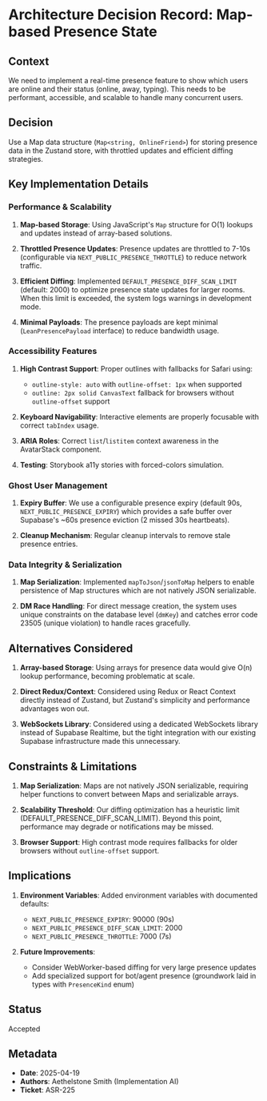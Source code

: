 # Architecture Decision Record: Map-based Presence State

## Context

We need to implement a real-time presence feature to show which users are online and their status (online, away, typing). This needs to be performant, accessible, and scalable to handle many concurrent users.

## Decision

Use a Map data structure (`Map<string, OnlineFriend>`) for storing presence data in the Zustand store, with throttled updates and efficient diffing strategies.

## Key Implementation Details

### Performance & Scalability

1. **Map-based Storage**: Using JavaScript's `Map` structure for O(1) lookups and updates instead of array-based solutions.

2. **Throttled Presence Updates**: Presence updates are throttled to 7-10s (configurable via `NEXT_PUBLIC_PRESENCE_THROTTLE`) to reduce network traffic.

3. **Efficient Diffing**: Implemented `DEFAULT_PRESENCE_DIFF_SCAN_LIMIT` (default: 2000) to optimize presence state updates for larger rooms. When this limit is exceeded, the system logs warnings in development mode.

4. **Minimal Payloads**: The presence payloads are kept minimal (`LeanPresencePayload` interface) to reduce bandwidth usage.

### Accessibility Features

1. **High Contrast Support**: Proper outlines with fallbacks for Safari using:
   - `outline-style: auto` with `outline-offset: 1px` when supported
   - `outline: 2px solid CanvasText` fallback for browsers without `outline-offset` support

2. **Keyboard Navigability**: Interactive elements are properly focusable with correct `tabIndex` usage.

3. **ARIA Roles**: Correct `list`/`listitem` context awareness in the AvatarStack component.

4. **Testing**: Storybook a11y stories with forced-colors simulation.

### Ghost User Management

1. **Expiry Buffer**: We use a configurable presence expiry (default 90s, `NEXT_PUBLIC_PRESENCE_EXPIRY`) which provides a safe buffer over Supabase's ~60s presence eviction (2 missed 30s heartbeats).

2. **Cleanup Mechanism**: Regular cleanup intervals to remove stale presence entries.

### Data Integrity & Serialization

1. **Map Serialization**: Implemented `mapToJson`/`jsonToMap` helpers to enable persistence of Map structures which are not natively JSON serializable.

2. **DM Race Handling**: For direct message creation, the system uses unique constraints on the database level (`dmKey`) and catches error code 23505 (unique violation) to handle races gracefully.

## Alternatives Considered

1. **Array-based Storage**: Using arrays for presence data would give O(n) lookup performance, becoming problematic at scale.

2. **Direct Redux/Context**: Considered using Redux or React Context directly instead of Zustand, but Zustand's simplicity and performance advantages won out.

3. **WebSockets Library**: Considered using a dedicated WebSockets library instead of Supabase Realtime, but the tight integration with our existing Supabase infrastructure made this unnecessary.

## Constraints & Limitations

1. **Map Serialization**: Maps are not natively JSON serializable, requiring helper functions to convert between Maps and serializable arrays.

2. **Scalability Threshold**: Our diffing optimization has a heuristic limit (DEFAULT_PRESENCE_DIFF_SCAN_LIMIT). Beyond this point, performance may degrade or notifications may be missed.

3. **Browser Support**: High contrast mode requires fallbacks for older browsers without `outline-offset` support.

## Implications

1. **Environment Variables**: Added environment variables with documented defaults:
   - `NEXT_PUBLIC_PRESENCE_EXPIRY`: 90000 (90s)
   - `NEXT_PUBLIC_PRESENCE_DIFF_SCAN_LIMIT`: 2000
   - `NEXT_PUBLIC_PRESENCE_THROTTLE`: 7000 (7s)

2. **Future Improvements**:
   - Consider WebWorker-based diffing for very large presence updates
   - Add specialized support for bot/agent presence (groundwork laid in types with `PresenceKind` enum)

## Status

Accepted

## Metadata

- **Date**: 2025-04-19
- **Authors**: Aethelstone Smith (Implementation AI)
- **Ticket**: ASR-225